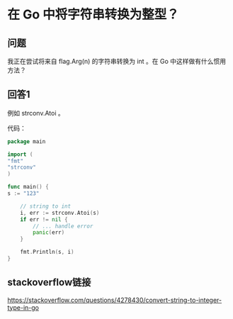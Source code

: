 # 在 Go 中将字符串转换为整型？

## 问题
我正在尝试将来自 flag.Arg(n) 的字符串转换为 int 。在 Go 中这样做有什么惯用方法？

## 回答1
例如 strconv.Atoi 。

代码：

```go
package main

import (
"fmt"
"strconv"
)

func main() {
s := "123"

    // string to int
    i, err := strconv.Atoi(s)
    if err != nil {
        // ... handle error
        panic(err)
    }

    fmt.Println(s, i)
}
```

## stackoverflow链接
https://stackoverflow.com/questions/4278430/convert-string-to-integer-type-in-go